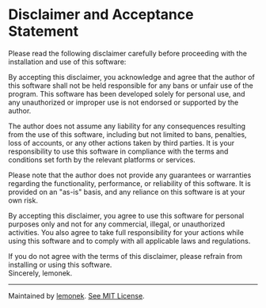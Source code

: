 # Disclaimer and Acceptance Statement

Please read the following disclaimer carefully before proceeding with the installation and use of this software:

By accepting this disclaimer, you acknowledge and agree that the author of this software shall not be held responsible for any bans or unfair use of the program. This software has been developed solely for personal use, and any unauthorized or improper use is not endorsed or supported by the author.

The author does not assume any liability for any consequences resulting from the use of this software, including but not limited to bans, penalties, loss of accounts, or any other actions taken by third parties. It is your responsibility to use this software in compliance with the terms and conditions set forth by the relevant platforms or services.

Please note that the author does not provide any guarantees or warranties regarding the functionality, performance, or reliability of this software. It is provided on an "as-is" basis, and any reliance on this software is at your own risk.

By accepting this disclaimer, you agree to use this software for personal purposes only and not for any commercial, illegal, or unauthorized activities. You also agree to take full responsibility for your actions while using this software and to comply with all applicable laws and regulations.

If you do not agree with the terms of this disclaimer, please refrain from installing or using this software. <br>
Sincerely, lemonek.

<hr>

Maintained by [lemonek](https://github.com/lemonekq).
[See MIT License](https://github.com/PrismExternal/.github/blob/main/LICENSE).
